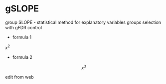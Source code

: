 # gSLOPE
group SLOPE  - statistical method for explanatory variables groups selection with gFDR control

- formula 1

$x^2$

- formula 2 

$$x^3$$

edit from web
